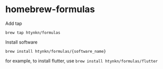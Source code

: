 # homebrew-formulas

Add tap

```
brew tap htynkn/formulas
```

Install software

```
brew install htynkn/formulas/{software_name}
```

for example, to install flutter, use `brew install htynkn/formulas/flutter`
